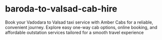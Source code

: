 # baroda-to-valsad-cab-hire
Book your Vadodara to Valsad taxi service with Amber Cabs for a reliable, convenient journey. Explore easy one-way cab options, online booking, and affordable outstation services tailored for a smooth travel experience
